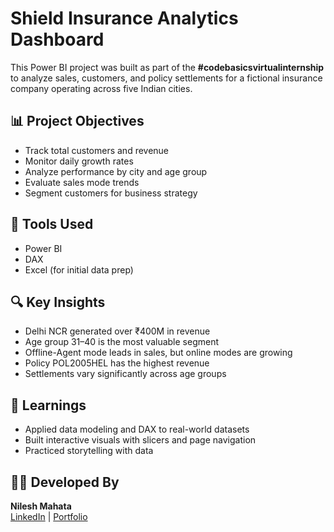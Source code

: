 # Shield Insurance Analytics Dashboard

This Power BI project was built as part of the **#codebasicsvirtualinternship** to analyze sales, customers, and policy settlements for a fictional insurance company operating across five Indian cities.

## 📊 Project Objectives

- Track total customers and revenue
- Monitor daily growth rates
- Analyze performance by city and age group
- Evaluate sales mode trends
- Segment customers for business strategy

## 🧰 Tools Used

- Power BI
- DAX
- Excel (for initial data prep)

## 🔍 Key Insights

- Delhi NCR generated over ₹400M in revenue
- Age group 31–40 is the most valuable segment
- Offline-Agent mode leads in sales, but online modes are growing
- Policy POL2005HEL has the highest revenue
- Settlements vary significantly across age groups



## 🧠 Learnings

- Applied data modeling and DAX to real-world datasets
- Built interactive visuals with slicers and page navigation
- Practiced storytelling with data

## 👨‍💻 Developed By

**Nilesh Mahata**  
[LinkedIn](https://www.linkedin.com/in/nilesh-mahata-49389a1a5/) | [Portfolio](https://codebasics.io/portfolio/Nilesh-Mahata)

